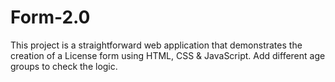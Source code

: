 # Form-2.0
This project is a straightforward web application that demonstrates the creation of a License form using HTML, CSS &amp; JavaScript. Add different age groups to check the logic.
